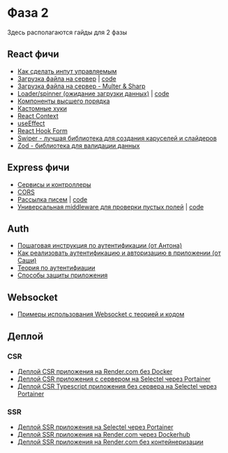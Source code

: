 # Фаза 2

Здесь располагаются гайды для 2 фазы

## React фичи

- [Как сделать инпут управляемым](./features/controlled-input.md)
- [Загрузка файла на сервер](./features/file-upload.md) | [code](./examples/file_upload/)
- [Загрузка файла на сервер - Multer & Sharp](./features/multer-sharp.md)
- [Loader/spinner (ожидание загрузки данных)](./features/simple-loader.md) |
  [code](./examples/loader/)
- [Компоненты высшего порядка](./features/hoc.md)
- [Кастомные хуки](./features/custom-hooks.md)
- [React Context](./features/react-context.md)
- [useEffect](./features/useEffect.md)
- [React Hook Form](./features/react-hook-form.md)
- [Swiper - лучшая библиотека для создания каруселей и слайдеров](./features/swiper.md)
- [Zod - библиотека для валидации данных](./features/zod.md)

## Express фичи

- [Сервисы и контроллеры](./features/services-controllers.md)
- [CORS](./features/cors.md)
- [Рассылка писем](./features/send-mail.md) | [code](./examples/send_mail/)
- [Универсальная middleware для проверки пустых полей](./features/check_empty_fields.MD) |
  [code](./examples/empty_fields/)

## Auth

- [Пошаговая инструкция по аутентификации (от Антона)](./auth/auth-stepByStep.md)
- [Как реализовать аутентификацию и авторизацию в приложении (от Саши)](./auth/auth.md)
- [Теория по аутентифиации](./auth/auth-theory.md)
- [Способы защиты приложения](./auth/security.md)

## Websocket

- [Примеры использования Websocket с теорией и кодом](https://github.com/Elbrus-Bootcamp/231-socket-examples)

## Деплой

### CSR

- [Деплой CSR приложения на Render.com без Docker](./deploy/csr-render.md)
- [Деплой CSR приложения с сервером на Selectel через Portainer](./deploy/csr-selectel-portainer.md)
- [Деплой CSR Typescript приложения без сервера на Selectel через Portainer](./deploy/csr-typescript-selectel-portainer.md)

### SSR

- [Деплой SSR приложения на Selectel через Portainer](./deploy/ssr-selectel-portainer.md)
- [Деплой SSR приложения на Render.com через Dockerhub](./deploy/ssr-dockerhub-render.md)
- [Деплой SSR приложения на Render.com без контейнеризации](./deploy/ssr-render.md)
